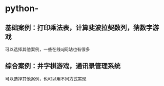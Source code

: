 # python-
## 基础案例：打印乘法表，计算斐波拉契数列，猜数字游戏
可以选择其他案例，一些在线oj网站也有很多
## 综合案例：井字棋游戏，通讯录管理系统
可以选择其他案例，也可以用不同方式实现
